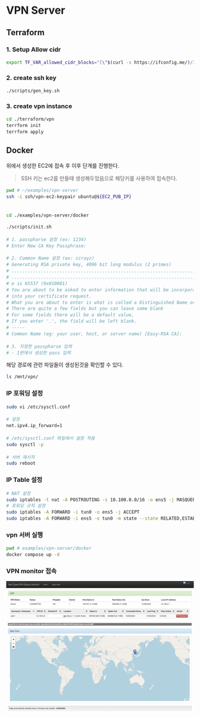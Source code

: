 # VPN Server

## Terraform

### 1. Setup Allow cidr
```bash
export TF_VAR_allowed_cidr_blocks="[\"$(curl -s https://ifconfig.me/)/32\"]"
```

### 2. create ssh key
```bash
./scripts/gen_key.sh
```


### 3. create vpn instance
```bash
cd ./terraform/vpn
terrform init
terrform apply
```


## Docker

위에서 생성한 EC2에 접속 후 이후 단계를 진행한다.
> SSH 키는 ec2를 만들때 생성해두었음으로 해당키를 사용하여 접속한다.

```bash
pwd # ~/examples/vpn-server
ssh -i ssh/vpn-ec2-keypair ubuntu@${EC2_PUB_IP}


cd ./examples/vpn-server/docker
```


```bash
./scripts/init.sh

# 1. passpharse 설정 (ex: 1234)
# Enter New CA Key Passphrase:

# 2. Common Name 설정 (ex: ccrayz)
# Generating RSA private key, 4096 bit long modulus (2 primes)
# ......................................................................++++
# .........................................................................................++++
# e is 65537 (0x010001)
# You are about to be asked to enter information that will be incorporated
# into your certificate request.
# What you are about to enter is what is called a Distinguished Name or a DN.
# There are quite a few fields but you can leave some blank
# For some fields there will be a default value,
# If you enter '.', the field will be left blank.
# -----
# Common Name (eg: your user, host, or server name) [Easy-RSA CA]:

# 3. 지정한 passpharse 입력
# - 1번에서 생성한 pass 입력
```

해당 경로에 관련 파일들이 생성된것을 확인할 수 있다.
```bash
ls /mnt/vpn/
```

### IP 포워딩 설정
```bash
sudo vi /etc/sysctl.conf

# 설정
net.ipv4.ip_forward=1

# /etc/sysctl.conf 파일에서 설정 적용
sudo sysctl -p

# 서버 재시작
sudo reboot
```


### IP Table 설정
```bash
# NAT 설정
sudo iptables -t nat -A POSTROUTING -s 10.100.0.0/16 -o ens5 -j MASQUERADE
# 포워딩 규칙 설정
sudo iptables -A FORWARD -i tun0 -o ens5 -j ACCEPT
sudo iptables -A FORWARD -i ens5 -o tun0 -m state --state RELATED,ESTABLISHED -j ACCEPT
```

### vpn 서버 실행
```bash
pwd # examples/vpn-server/docker
docker compose up -d
```

### VPN monitor 접속

![vpn_monitor](../images/vpn_result.png)
